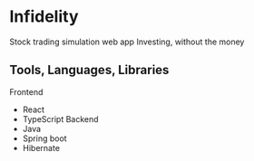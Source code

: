 # Infidelity

Stock trading simulation web app
Investing, without the money

## Tools, Languages, Libraries
Frontend
- React
- TypeScript
Backend
- Java
- Spring boot
- Hibernate
